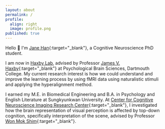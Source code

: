 ```yaml
---
layout: about
permalink: /
profile:
  align: right
  image: profile.png
published: true
---
```


Hello 👋 I'm [Jane Han](https://pbs.dartmouth.edu/people/jane-han){:target="_blank"}, a Cognitive Neuroscience PhD student.

I am now in [Haxby Lab](https://sites.dartmouth.edu/haxbylab/), advised by Professor [James V. Haxby](https://scholar.google.com/citations?user=UH9yVLwAAAAJ&hl=en){:target="_blank"} at Psychological Brain Sciences, Dartmouth College. My current research interest is how we could understand and improve the learning process by using fMRI data using naturalistic stimuli and applying the hyperalignment method.

I earned my M.E. in Biomedical Engineering and B.A. in Psychology and English Literature at Sungkyunkwan University. At [Center for Cognitive Neuroscience Imaging Research Center](https://cnir.ibs.re.kr/html/cnir_en/){:target="_blank"}, I investigated how the brain representation of visual perception is affected by top-down cognition, specifically interpretation of the scene, advised by Professor [Won Mok Shim](http://wshimlab.com/people/){:target="_blank"}.


